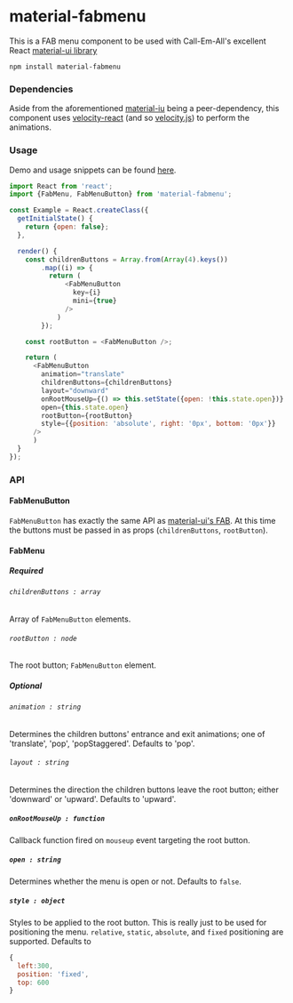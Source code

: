 # material-fabmenu
This is a FAB menu component to be used with Call-Em-All's excellent React [material-ui library](http://www.material-ui.com/#/)

`npm install material-fabmenu`
### Dependencies
Aside from the aforementioned [material-iu](https://github.com/callemall/material-ui) being a peer-dependency, this component uses [velocity-react](https://github.com/twitter-fabric/velocity-react) (and so [velocity.js](http://github.com/julianshapiro/velocity)) to perform the animations.

### Usage

Demo and usage snippets can be found [here](https://theosherry.github.io/projects/fab-menu).

~~~javascript
import React from 'react';
import {FabMenu, FabMenuButton} from 'material-fabmenu';

const Example = React.createClass({
  getInitialState() {
    return {open: false};
  },

  render() {
    const childrenButtons = Array.from(Array(4).keys()) 
        .map((i) => {
          return (
              <FabMenuButton
                key={i}
                mini={true}
              />
            )
        });

    const rootButton = <FabMenuButton />;

    return (
      <FabMenuButton
        animation="translate"
        childrenButtons={childrenButtons}
        layout="downward"
        onRootMouseUp={() => this.setState({open: !this.state.open})}
        open={this.state.open}
        rootButton={rootButton}
        style={{position: 'absolute', right: '0px', bottom: '0px'}}
      />
      )
  } 
});
~~~
### API
#### FabMenuButton
`FabMenuButton` has exactly the same API as [material-ui's FAB](http://www.material-ui.com/#/components/floating-action-button).  At this time the buttons must be passed in as props (`childrenButtons`, `rootButton`).

#### FabMenu
##### Required

###### `childrenButtons : array`
Array of `FabMenuButton` elements.

###### `rootButton : node`
The root button; `FabMenuButton` element.

##### Optional
###### `animation : string`
Determines the children buttons' entrance and exit animations; one of 'translate', 'pop', 'popStaggered'.
Defaults to 'pop'.

###### `layout : string`
Determines the direction the children buttons leave the root button; either 'downward' or 'upward'.
Defaults to 'upward'.

##### `onRootMouseUp : function`
Callback function fired on `mouseup` event targeting the root button.

##### `open : string`
Determines whether the menu is open or not. Defaults to `false`.

##### `style : object`
Styles to be applied to the root button.  This is really just to be used for positioning the menu.  `relative`, `static`, `absolute`, and `fixed` positioning are supported.
Defaults to 
~~~javascript
{
  left:300,
  position: 'fixed',
  top: 600
}
~~~


